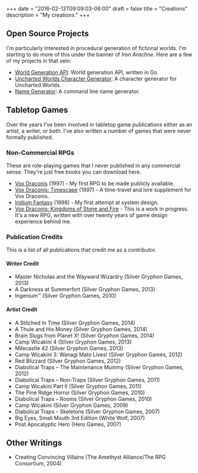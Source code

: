 +++
date = "2016-02-13T09:09:03-06:00"
draft = false
title = "Creations"
description = "My creations."
+++

## Open Source Projects

I'm particularly interested in procedural generation of fictional worlds. I'm starting to do more of this under the banner of *Iron Arachne*. Here are a few of my projects in that vein:

* [World Generation API](https://github.com/ironarachne/world): World generation API, written in Go.
* [Uncharted Worlds Character Generator](https://github.com/ironarachne/uncharted-worlds-chargen): A character generator for Uncharted Worlds.
* [Name Generator](https://github.com/ironarachne/namegen): A command line name generator.

## Tabletop Games

Over the years I've been involved in tabletop game publications either as an artist, a writer, or both. I've also written a number of games that were never formally published.

### Non-Commercial RPGs

These are role-playing games that I never published in any commercial sense. They're just free books you can download here.

* [Vox Draconis](/voxdraconis.pdf) (1997) - My first RPG to be made publicly available.
* [Vox Draconis: Timescape](/timescape.pdf) (1997) - A time-travel and lore supplement for Vox Draconis.
* [Iridium Fantasy](/iridiumfantasy.pdf) (1998) - My first attempt at system design.
* [Vox Draconis: Kingdoms of Stone and Fire](/voxdraconis2.pdf) - This is a work in progress. It's a new RPG, written with over twenty years of game design experience behind me.

### Publication Credits

This is a list of all publications that credit me as a contributor.

#### Writer Credit

* Master Nicholas and the Wayward Wizardry (Silver Gryphon Games, 2013)
* A Darkness at Summerfort (Silver Gryphon Games, 2013)
* Ingenium™ (Silver Gryphon Games, 2010)

#### Artist Credit

* A Stitched In Time (Silver Gryphon Games, 2014)
* A Thule and His Money (Silver Gryphon Games, 2014)
* Brain Slugs from Planet X! (Silver Gryphon Games, 2014)
* Camp Wicakini 4 (Silver Gryphon Games, 2013)
* Milecastle 42 (Silver Gryphon Games, 2013)
* Camp Wicakini 3: Wanagi Mato Lives! (Silver Gryphon Games, 2012)
* Red Blizzard (Silver Gryphon Games, 2012)
* Diabolical Traps – The Maintenance Mummy (Silver Gryphon Games, 2012)
* Diabolical Traps – Non-Traps (Silver Gryphon Games, 2011)
* Camp Wicakini Part II (Silver Gryphon Games, 2011)
* The Pine Ridge Horror (Silver Gryphon Games, 2010)
* Diabolical Traps – Rooms (Silver Gryphon Games, 2010)
* Camp Wicakini (Silver Gryphon Games, 2009)
* Diabolical Traps – Skeletons (Silver Gryphon Games, 2007)
* Big Eyes, Small Mouth 3rd Edition (White Wolf, 2007)
* Post Apocalyptic Hero (Hero Games, 2007)

## Other Writings

* Creating Convincing Villains (The Amethyst Alliance/The RPG Consortium, 2004)
